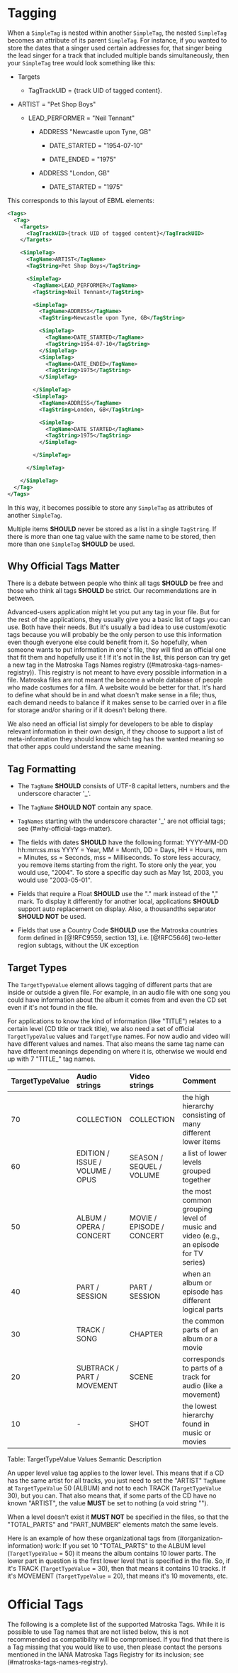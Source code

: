 # Tagging

When a `SimpleTag` is nested within another `SimpleTag`, the nested `SimpleTag` becomes an attribute of its parent `SimpleTag`.
For instance, if you wanted to store the dates that a singer used certain addresses for,
that singer being the lead singer for a track that included multiple bands simultaneously,
then your `SimpleTag` tree would look something like this:

* Targets

  * TagTrackUID = {track UID of tagged content}.

* ARTIST = "Pet Shop Boys"

  * LEAD_PERFORMER = "Neil Tennant"

    * ADDRESS "Newcastle upon Tyne, GB"

      * DATE_STARTED = "1954-07-10"

      * DATE_ENDED = "1975"

    * ADDRESS "London, GB"

      * DATE_STARTED = "1975"

This corresponds to this layout of EBML elements:
```xml
<Tags>
  <Tag>
    <Targets>
      <TagTrackUID>{track UID of tagged content}</TagTrackUID>
    </Targets>

    <SimpleTag>
      <TagName>ARTIST</TagName>
      <TagString>Pet Shop Boys</TagString>

      <SimpleTag>
        <TagName>LEAD_PERFORMER</TagName>
        <TagString>Neil Tennant</TagString>

        <SimpleTag>
          <TagName>ADDRESS</TagName>
          <TagString>Newcastle upon Tyne, GB</TagString>

          <SimpleTag>
            <TagName>DATE_STARTED</TagName>
            <TagString>1954-07-10</TagString>
          </SimpleTag>
          <SimpleTag>
            <TagName>DATE_ENDED</TagName>
            <TagString>1975</TagString>
          </SimpleTag>

        </SimpleTag>
        <SimpleTag>
          <TagName>ADDRESS</TagName>
          <TagString>London, GB</TagString>

          <SimpleTag>
            <TagName>DATE_STARTED</TagName>
            <TagString>1975</TagString>
          </SimpleTag>

        </SimpleTag>

      </SimpleTag>

    </SimpleTag>
  </Tag>
</Tags>
```

In this way, it becomes possible to store any `SimpleTag` as attributes of another `SimpleTag`.

Multiple items **SHOULD** never be stored as a list in a single `TagString`. If there is more
than one tag value with the same name to be stored, then more than one `SimpleTag` **SHOULD** be used.

## Why Official Tags Matter

There is a debate between people who think all tags **SHOULD** be free and those who think
all tags **SHOULD** be strict. Our recommendations are in between.

Advanced-users application might let you put any tag in your file. But for the rest of
the applications, they usually give you a basic list of tags you can use. Both have their
needs. But it's usually a bad idea to use custom/exotic tags because you will probably
be the only person to use this information even though everyone else could benefit from it.
So hopefully, when someone wants to put information in one's file, they will find an
official one that fit them and hopefully use it ! If it's not in the list, this person
can try get a new tag in the Matroska Tags Names registry ((#matroska-tags-names-registry)).
This registry is not meant to have every possible information in a file.
Matroska files are not meant the become a whole database of people who made
costumes for a film. A website would be better for that. It's hard to define what should
be in and what doesn't make sense in a file; thus, each demand needs to balance if it
makes sense to be carried over in a file for storage and/or sharing or if it doesn't belong there.

We also need an official list simply for developers to be able to display relevant information
in their own design, if they choose to support a list of meta-information they should know
which tag has the wanted meaning so that other apps could understand the same meaning.

## Tag Formatting

* The `TagName` **SHOULD** consists of UTF-8 capital letters, numbers and the underscore character '_'.

* The `TagName` **SHOULD NOT** contain any space.

* `TagNames` starting with the underscore character '_' are not official tags; see (#why-official-tags-matter).

* The fields with dates **SHOULD** have the following format: YYYY-MM-DD hh:mm:ss.mss YYYY = Year,
  MM = Month, DD = Days, HH = Hours, mm = Minutes, ss = Seconds, mss = Milliseconds.
  To store less accuracy, you remove items starting from the right. To store only the year,
  you would use, "2004". To store a specific day such as May 1st, 2003, you would use "2003-05-01".

* Fields that require a Float **SHOULD** use the "." mark instead of the "," mark.
  To display it differently for another local, applications **SHOULD** support auto
  replacement on display. Also, a thousandths separator **SHOULD NOT** be used.

* Fields that use a Country Code **SHOULD** use the Matroska countries form defined in [@!RFC9559, section 13],
  i.e. [@!RFC5646] two-letter region subtags, without the UK exception

## Target Types

The `TargetTypeValue` element allows tagging of different parts that are inside or outside a
given file. For example, in an audio file with one song you could have information about
the album it comes from and even the CD set even if it's not found in the file.

For applications to know the kind of information (like "TITLE") relates to a certain level
(CD title or track title), we also need a set of official `TargetTypeValue` values and `TargetType` names.
For now audio and video will have different values and names. That also means the same tag name can
have different meanings depending on where it is, otherwise we would end up with 7 "TITLE_" tag names.

TargetTypeValue | Audio strings                   | Video strings             | Comment
----------------|:--------------------------------|:--------------------------|:-------
70              | COLLECTION                      | COLLECTION                | the high hierarchy consisting of many different lower items
60              | EDITION / ISSUE / VOLUME / OPUS | SEASON / SEQUEL / VOLUME  | a list of lower levels grouped together
50              | ALBUM / OPERA / CONCERT         | MOVIE / EPISODE / CONCERT | the most common grouping level of music and video (e.g., an episode for TV series)
40              | PART / SESSION                  | PART / SESSION            | when an album or episode has different logical parts
30              | TRACK / SONG                    | CHAPTER                   | the common parts of an album or a movie
20              | SUBTRACK / PART / MOVEMENT      | SCENE                     | corresponds to parts of a track for audio (like a movement)
10              | -                               | SHOT                      | the lowest hierarchy found in music or movies
Table: TargetTypeValue Values Semantic Description

An upper level value tag applies to the lower level. This means that if a CD has the same
artist for all tracks, you just need to set the "ARTIST" `TagName` at `TargetTypeValue` 50 (ALBUM) and not
to each TRACK (`TargetTypeValue` 30), but you can. That also means that, if some parts of the CD have no known
"ARTIST", the value **MUST** be set to nothing (a void string "").

When a level doesn't exist it **MUST NOT** be specified in the files, so that the "TOTAL_PARTS"
and "PART_NUMBER" elements match the same levels.

Here is an example of how these organizational tags from (#organization-information) work:
If you set 10 "TOTAL_PARTS" to the ALBUM level (`TargetTypeValue` = 50) it means the album contains 10 lower parts.
The lower part in question is the first lower level that is specified in the file.
So, if it's TRACK (`TargetTypeValue` = 30), then that means it contains 10 tracks.
If it's MOVEMENT (`TargetTypeValue` = 20), that means it's 10 movements, etc.

# Official Tags

The following is a complete list of the supported Matroska Tags. While it is possible
to use Tag names that are not listed below, this is not recommended as compatibility will
be compromised. If you find that there is a Tag missing that you would like to use,
then please contact the persons mentioned in the IANA Matroska Tags Registry for its inclusion; see (#matroska-tags-names-registry).

